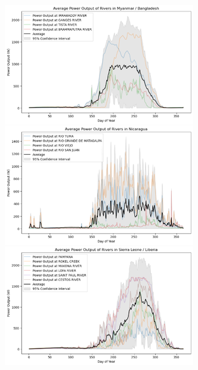 ![Power Potential of East Asian Rivers](site_ea.png)
![Power Potential of South American Rivers](site_sa.png)
![Power Potential of West African Rivers](site_wa.png)
